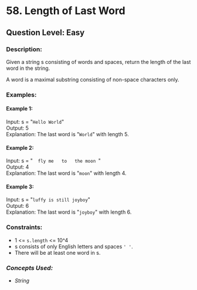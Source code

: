 # 58. Length of Last Word
## Question Level: Easy
### Description:
Given a string s consisting of words and spaces, return the length of the last word in the string.

A word is a maximal substring consisting of non-space characters only.

### Examples:
#### Example 1:

Input: s = "`Hello World`"<br>
Output: 5<br>
Explanation: The last word is "`World`" with length 5.<br>
#### Example 2:

Input: s = "`   fly me   to   the moon  `"<br>
Output: 4<br>
Explanation: The last word is "`moon`" with length 4.<br>
#### Example 3:

Input: s = "`luffy is still joyboy`"<br>
Output: 6<br>
Explanation: The last word is "`joyboy`" with length 6.<br>

### Constraints:

- 1 <= `s.length` <= 10^4
- s consists of only English letters and spaces `' '`.
- There will be at least one word in s.

### <i>Concepts Used:
- String</i>